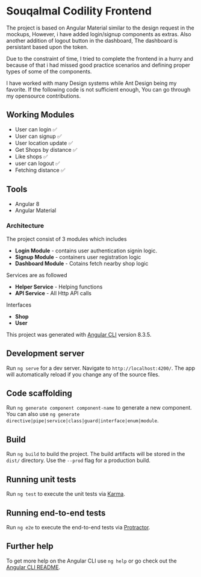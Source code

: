# Souqalmal Codility Frontend 

The project is based on Angular Material similar to the design request in the mockups, However, i have added login/signup components as extras. Also another addition of logout button in the dashboard, The dashboard is persistant based upon the token. 

Due to the constraint of time, I tried to complete the frontend in a hurry and because of that i had missed  good practice scenarios and defining proper types of some of the components. 


I have worked with many Design systems while Ant Design being my favorite. If the following code is not sufficient enough, You can go through my opensource contributions. 



## Working Modules 

- User can login ✅
- User can signup ✅ 
- User location update ✅ 
- Get Shops by distance ✅ 
- Like shops ✅ 
- user can logout ✅ 
- Fetching distance ✅ 



## Tools
- Angular 8 
- Angular Material


### Architecture 

The project consist of 3 modules which includes 
- **Login Module** - contains user authentication signin logic.
- **Signup Module** - containers user registration logic
- **Dashboard Module** - Cotains fetch nearby shop logic 

Services are as followed 
- **Helper Service** - Helping functions
- **API Service**  - All Http API calls 


Interfaces 
- **Shop**
- **User** 




This project was generated with [Angular CLI](https://github.com/angular/angular-cli) version 8.3.5.

## Development server

Run `ng serve` for a dev server. Navigate to `http://localhost:4200/`. The app will automatically reload if you change any of the source files.

## Code scaffolding

Run `ng generate component component-name` to generate a new component. You can also use `ng generate directive|pipe|service|class|guard|interface|enum|module`.

## Build

Run `ng build` to build the project. The build artifacts will be stored in the `dist/` directory. Use the `--prod` flag for a production build.

## Running unit tests

Run `ng test` to execute the unit tests via [Karma](https://karma-runner.github.io).

## Running end-to-end tests

Run `ng e2e` to execute the end-to-end tests via [Protractor](http://www.protractortest.org/).

## Further help

To get more help on the Angular CLI use `ng help` or go check out the [Angular CLI README](https://github.com/angular/angular-cli/blob/master/README.md).
